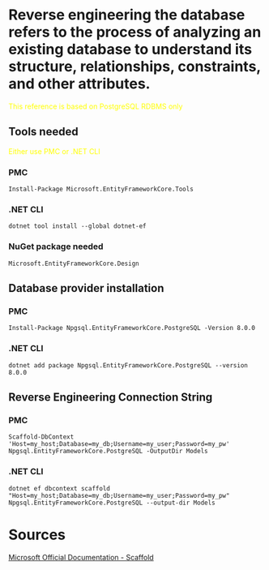 # Reverse engineering the database refers to the process of analyzing an existing database to understand its structure, relationships, constraints, and other attributes.

<span style="color:yellow">This reference is based on PostgreSQL RDBMS only</span>

## Tools needed
<span style="color:yellow">Either use PMC or .NET CLI</span>

### PMC
`Install-Package Microsoft.EntityFrameworkCore.Tools`

### .NET CLI
`dotnet tool install --global dotnet-ef`

### NuGet package needed
`Microsoft.EntityFrameworkCore.Design`

## Database provider installation
### PMC
`Install-Package Npgsql.EntityFrameworkCore.PostgreSQL -Version 8.0.0`
### .NET CLI
`dotnet add package Npgsql.EntityFrameworkCore.PostgreSQL --version 8.0.0`

## Reverse Engineering Connection String
### PMC
`Scaffold-DbContext 'Host=my_host;Database=my_db;Username=my_user;Password=my_pw' Npgsql.EntityFrameworkCore.PostgreSQL -OutputDir Models`
### .NET CLI
`dotnet ef dbcontext scaffold "Host=my_host;Database=my_db;Username=my_user;Password=my_pw" Npgsql.EntityFrameworkCore.PostgreSQL --output-dir Models`

# Sources
[Microsoft Official Documentation - Scaffold](https://learn.microsoft.com/en-us/ef/core/managing-schemas/scaffolding/?tabs=dotnet-core-cli)

